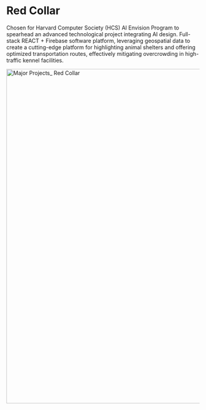# Red Collar

Chosen for Harvard Computer Society (HCS) AI Envision Program to spearhead an advanced technological project integrating AI design.
Full-stack REACT + Firebase software platform, leveraging geospatial data to create a cutting-edge platform for highlighting animal shelters and offering optimized transportation routes, effectively mitigating overcrowding in high-traffic kennel facilities.

<img width="872" alt="Major Projects_ Red Collar" src="https://github.com/user-attachments/assets/66740690-1766-4252-961e-bcd138f7f99c" />
